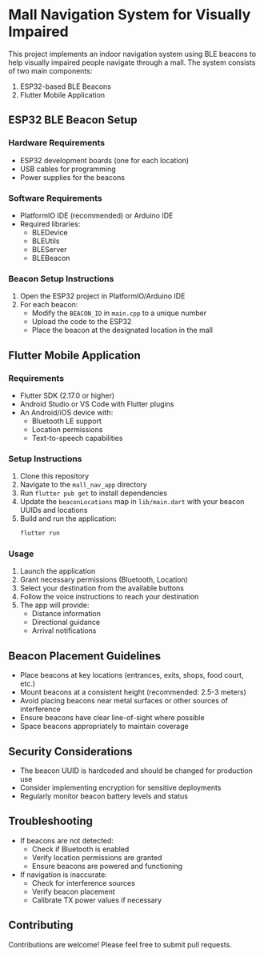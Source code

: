 # Mall Navigation System for Visually Impaired

This project implements an indoor navigation system using BLE beacons to help visually impaired people navigate through a mall. The system consists of two main components:

1. ESP32-based BLE Beacons
2. Flutter Mobile Application

## ESP32 BLE Beacon Setup

### Hardware Requirements
- ESP32 development boards (one for each location)
- USB cables for programming
- Power supplies for the beacons

### Software Requirements
- PlatformIO IDE (recommended) or Arduino IDE
- Required libraries:
  - BLEDevice
  - BLEUtils
  - BLEServer
  - BLEBeacon

### Beacon Setup Instructions
1. Open the ESP32 project in PlatformIO/Arduino IDE
2. For each beacon:
   - Modify the `BEACON_ID` in `main.cpp` to a unique number
   - Upload the code to the ESP32
   - Place the beacon at the designated location in the mall

## Flutter Mobile Application

### Requirements
- Flutter SDK (2.17.0 or higher)
- Android Studio or VS Code with Flutter plugins
- An Android/iOS device with:
  - Bluetooth LE support
  - Location permissions
  - Text-to-speech capabilities

### Setup Instructions
1. Clone this repository
2. Navigate to the `mall_nav_app` directory
3. Run `flutter pub get` to install dependencies
4. Update the `beaconLocations` map in `lib/main.dart` with your beacon UUIDs and locations
5. Build and run the application:
   ```bash
   flutter run
   ```

### Usage
1. Launch the application
2. Grant necessary permissions (Bluetooth, Location)
3. Select your destination from the available buttons
4. Follow the voice instructions to reach your destination
5. The app will provide:
   - Distance information
   - Directional guidance
   - Arrival notifications

## Beacon Placement Guidelines
- Place beacons at key locations (entrances, exits, shops, food court, etc.)
- Mount beacons at a consistent height (recommended: 2.5-3 meters)
- Avoid placing beacons near metal surfaces or other sources of interference
- Ensure beacons have clear line-of-sight where possible
- Space beacons appropriately to maintain coverage

## Security Considerations
- The beacon UUID is hardcoded and should be changed for production use
- Consider implementing encryption for sensitive deployments
- Regularly monitor beacon battery levels and status

## Troubleshooting
- If beacons are not detected:
  - Check if Bluetooth is enabled
  - Verify location permissions are granted
  - Ensure beacons are powered and functioning
- If navigation is inaccurate:
  - Check for interference sources
  - Verify beacon placement
  - Calibrate TX power values if necessary

## Contributing
Contributions are welcome! Please feel free to submit pull requests. 
